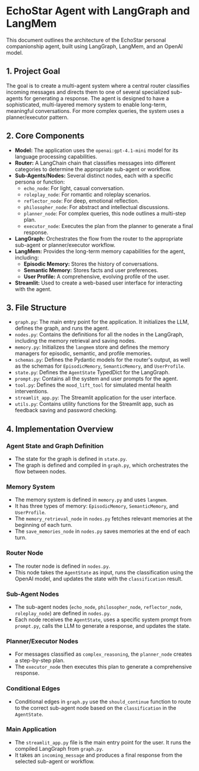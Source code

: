 # EchoStar Agent with LangGraph and LangMem

This document outlines the architecture of the EchoStar personal companionship agent, built using LangGraph, LangMem, and an OpenAI model.

## 1. Project Goal

The goal is to create a multi-agent system where a central router classifies incoming messages and directs them to one of several specialized sub-agents for generating a response. The agent is designed to have a sophisticated, multi-layered memory system to enable long-term, meaningful conversations. For more complex queries, the system uses a planner/executor pattern.

## 2. Core Components

- **Model:** The application uses the `openai:gpt-4.1-mini` model for its language processing capabilities.
- **Router:** A LangChain chain that classifies messages into different categories to determine the appropriate sub-agent or workflow.
- **Sub-Agents/Nodes:** Several distinct nodes, each with a specific persona or function:
  - `echo_node`: For light, casual conversation.
  - `roleplay_node`: For romantic and roleplay scenarios.
  - `reflector_node`: For deep, emotional reflection.
  - `philosopher_node`: For abstract and intellectual discussions.
  - `planner_node`: For complex queries, this node outlines a multi-step plan.
  - `executor_node`: Executes the plan from the planner to generate a final response.
- **LangGraph:** Orchestrates the flow from the router to the appropriate sub-agent or planner/executor workflow.
- **LangMem:** Provides the long-term memory capabilities for the agent, including:
  - **Episodic Memory:** Stores the history of conversations.
  - **Semantic Memory:** Stores facts and user preferences.
  - **User Profile:** A comprehensive, evolving profile of the user.
- **Streamlit:** Used to create a web-based user interface for interacting with the agent.

## 3. File Structure

- `graph.py`: The main entry point for the application. It initializes the LLM, defines the graph, and runs the agent.
- `nodes.py`: Contains the definitions for all the nodes in the LangGraph, including the memory retrieval and saving nodes.
- `memory.py`: Initializes the `langmem` store and defines the memory managers for episodic, semantic, and profile memories.
- `schemas.py`: Defines the Pydantic models for the router's output, as well as the schemas for `EpisodicMemory`, `SemanticMemory`, and `UserProfile`.
- `state.py`: Defines the `AgentState` TypedDict for the LangGraph.
- `prompt.py`: Contains all the system and user prompts for the agent.
- `tool.py`: Defines the `mood_lift_tool` for simulated mental health interventions.
- `streamlit_app.py`: The Streamlit application for the user interface.
- `utils.py`: Contains utility functions for the Streamlit app, such as feedback saving and password checking.

## 4. Implementation Overview

### Agent State and Graph Definition

- The state for the graph is defined in `state.py`.
- The graph is defined and compiled in `graph.py`, which orchestrates the flow between nodes.

### Memory System

- The memory system is defined in `memory.py` and uses `langmem`.
- It has three types of memory: `EpisodicMemory`, `SemanticMemory`, and `UserProfile`.
- The `memory_retrieval_node` in `nodes.py` fetches relevant memories at the beginning of each turn.
- The `save_memories_node` in `nodes.py` saves memories at the end of each turn.

### Router Node

- The router node is defined in `nodes.py`.
- This node takes the `AgentState` as input, runs the classification using the OpenAI model, and updates the state with the `classification` result.

### Sub-Agent Nodes

- The sub-agent nodes (`echo_node`, `philosopher_node`, `reflector_node`, `roleplay_node`) are defined in `nodes.py`.
- Each node receives the `AgentState`, uses a specific system prompt from `prompt.py`, calls the LLM to generate a response, and updates the state.

### Planner/Executor Nodes

- For messages classified as `complex_reasoning`, the `planner_node` creates a step-by-step plan.
- The `executor_node` then executes this plan to generate a comprehensive response.

### Conditional Edges

- Conditional edges in `graph.py` use the `should_continue` function to route to the correct sub-agent node based on the `classification` in the `AgentState`.

### Main Application

- The `streamlit_app.py` file is the main entry point for the user. It runs the compiled LangGraph from `graph.py`.
- It takes an `incoming_message` and produces a final response from the selected sub-agent or workflow.
